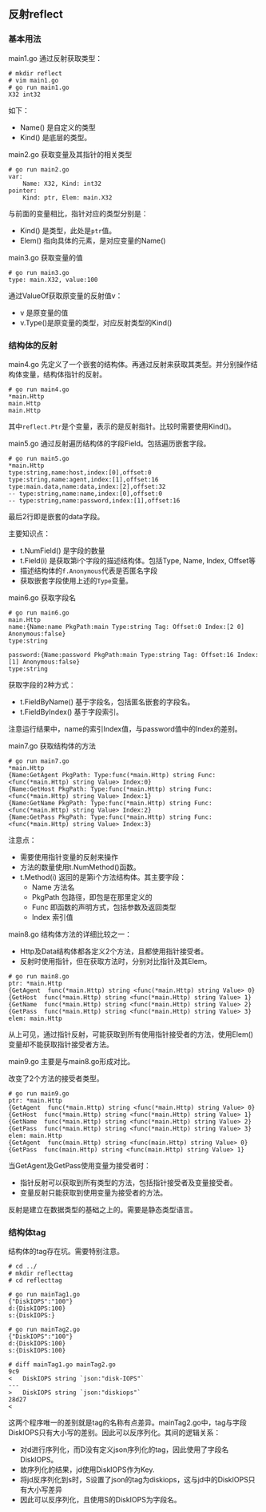 

## 反射reflect

### 基本用法

main1.go 通过反射获取类型：

```shell
# mkdir reflect
# vim main1.go
# go run main1.go
X32 int32
```

如下：

- Name() 是自定义的类型
- Kind() 是底层的类型。



main2.go 获取变量及其指针的相关类型

```shell
# go run main2.go
var:
	Name: X32, Kind: int32
pointer:
	Kind: ptr, Elem: main.X32
```

与前面的变量相比，指针对应的类型分别是：

* Kind() 是类型，此处是`ptr`值。
* Elem() 指向具体的元素，是对应变量的Name()



main3.go 获取变量的值

```shell
# go run main3.go
type: main.X32, value:100
```

通过ValueOf获取原变量的反射值v：

* v 是原变量的值
* v.Type()是原变量的类型，对应反射类型的Kind()




### 结构体的反射

main4.go 先定义了一个嵌套的结构体。再通过反射来获取其类型。并分别操作结构体变量，结构体指针的反射。

```shell
# go run main4.go
*main.Http
main.Http
main.Http
```

其中`reflect.Ptr`是个变量，表示的是反射指针。比较时需要使用Kind()。



main5.go 通过反射遍历结构体的字段Field。包括遍历嵌套字段。

```shell
# go run main5.go
*main.Http
type:string,name:host,index:[0],offset:0
type:string,name:agent,index:[1],offset:16
type:main.data,name:data,index:[2],offset:32
-- type:string,name:name,index:[0],offset:0
-- type:string,name:password,index:[1],offset:16
```

最后2行即是嵌套的data字段。

主要知识点：

* t.NumField() 是字段的数量
* t.Field(i) 是获取第i个字段的描述结构体。包括Type, Name, Index, Offset等
* 描述结构体的`f.Anonymous`代表是否匿名字段
* 获取嵌套字段使用上述的`Type`变量。



main6.go 获取字段名

```shell
# go run main6.go
main.Http
name:{Name:name PkgPath:main Type:string Tag: Offset:0 Index:[2 0] Anonymous:false}
type:string

password:{Name:password PkgPath:main Type:string Tag: Offset:16 Index:[1] Anonymous:false}
type:string

```

获取字段的2种方式：

* t.FieldByName() 基于字段名，包括匿名嵌套的字段名。
* t.FieldByIndex() 基于字段索引。 

注意运行结果中，name的索引Index值，与password值中的Index的差别。



main7.go 获取结构体的方法

```shell
# go run main7.go
*main.Http
{Name:GetAgent PkgPath: Type:func(*main.Http) string Func:<func(*main.Http) string Value> Index:0}
{Name:GetHost PkgPath: Type:func(*main.Http) string Func:<func(*main.Http) string Value> Index:1}
{Name:GetName PkgPath: Type:func(*main.Http) string Func:<func(*main.Http) string Value> Index:2}
{Name:GetPass PkgPath: Type:func(*main.Http) string Func:<func(*main.Http) string Value> Index:3}
```

注意点：

* 需要使用指针变量的反射来操作
* 方法的数量使用t.NumMethod()函数。
* t.Method(i) 返回的是第i个方法结构体。其主要字段：
  * Name 方法名
  * PkgPath 包路径，即包是在那里定义的
  * Func 即函数的声明方式，包括参数及返回类型
  * Index 索引值



main8.go 结构体方法的详细比较之一：

* Http及Data结构体都各定义2个方法，且都使用指针接受者。
* 反射时使用指针，但在获取方法时，分别对比指针及其Elem。

```shell
# go run main8.go
ptr: *main.Http
{GetAgent  func(*main.Http) string <func(*main.Http) string Value> 0}
{GetHost  func(*main.Http) string <func(*main.Http) string Value> 1}
{GetName  func(*main.Http) string <func(*main.Http) string Value> 2}
{GetPass  func(*main.Http) string <func(*main.Http) string Value> 3}
elem: main.Http
```

从上可见，通过指针反射，可能获取到所有使用指针接受者的方法，使用Elem()变量却不能获取指针接受者方法。



main9.go 主要是与main8.go形成对比。

改变了2个方法的接受者类型。

```shell
# go run main9.go
ptr: *main.Http
{GetAgent  func(*main.Http) string <func(*main.Http) string Value> 0}
{GetHost  func(*main.Http) string <func(*main.Http) string Value> 1}
{GetName  func(*main.Http) string <func(*main.Http) string Value> 2}
{GetPass  func(*main.Http) string <func(*main.Http) string Value> 3}
elem: main.Http
{GetAgent  func(main.Http) string <func(main.Http) string Value> 0}
{GetPass  func(main.Http) string <func(main.Http) string Value> 1}
```

当GetAgent及GetPass使用变量为接受者时：

* 指针反射可以获取到所有类型的方法，包括指针接受者及变量接受者。
* 变量反射只能获取到使用变量为接受者的方法。

反射是建立在数据类型的基础之上的。需要是静态类型语言。



### 结构体tag

结构体的tag存在坑。需要特别注意。

```shell
# cd ../
# mkdir reflecttag
# cd reflecttag

# go run mainTag1.go
{"DiskIOPS":"100"}
d:{DiskIOPS:100}
s:{DiskIOPS:}

# go run mainTag2.go
{"DiskIOPS":"100"}
d:{DiskIOPS:100}
s:{DiskIOPS:100}

# diff mainTag1.go mainTag2.go
9c9
< 	DiskIOPS string `json:"disk-IOPS"`
---
> 	DiskIOPS string `json:"diskiops"`
28d27
<
```

这两个程序唯一的差别就是tag的名称有点差异。mainTag2.go中，tag与字段DiskIOPS只有大小写的差别。因此可以反序列化。其间的逻辑关系：

* 对d进行序列化，而D没有定义json序列化的tag，因此使用了字段名DiskIOPS。
* 故序列化的结果，jd使用DiskIOPS作为Key.
* 将jd反序列化到s时，S设置了json的tag为diskiops，这与jd中的DiskIOPS只有大小写差异
* 因此可以反序列化，且使用S的DiskIOPS为字段名。